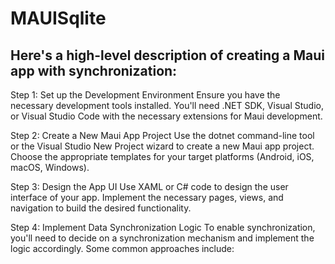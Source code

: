 # MAUISqlite

## Here's a high-level description of creating a Maui app with synchronization:

Step 1: Set up the Development Environment
Ensure you have the necessary development tools installed. You'll need .NET SDK, Visual Studio, or Visual Studio Code with the necessary extensions for Maui development.

Step 2: Create a New Maui App Project
Use the dotnet command-line tool or the Visual Studio New Project wizard to create a new Maui app project. Choose the appropriate templates for your target platforms (Android, iOS, macOS, Windows).

Step 3: Design the App UI
Use XAML or C# code to design the user interface of your app. Implement the necessary pages, views, and navigation to build the desired functionality.

Step 4: Implement Data Synchronization Logic
To enable synchronization, you'll need to decide on a synchronization mechanism and implement the logic accordingly. Some common approaches include:
